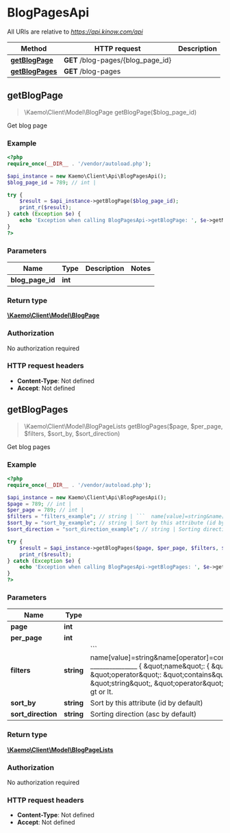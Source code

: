 # BlogPagesApi

All URIs are relative to *https://api.kinow.com/api*

Method | HTTP request | Description
------------- | ------------- | -------------
[**getBlogPage**](#getBlogPage) | **GET** /blog-pages/{blog_page_id} | 
[**getBlogPages**](#getBlogPages) | **GET** /blog-pages | 


## **getBlogPage**
> \Kaemo\Client\Model\BlogPage getBlogPage($blog_page_id)



Get blog page

### Example
```php
<?php
require_once(__DIR__ . '/vendor/autoload.php');

$api_instance = new Kaemo\Client\Api\BlogPagesApi();
$blog_page_id = 789; // int | 

try {
    $result = $api_instance->getBlogPage($blog_page_id);
    print_r($result);
} catch (Exception $e) {
    echo 'Exception when calling BlogPagesApi->getBlogPage: ', $e->getMessage(), PHP_EOL;
}
?>
```

### Parameters

Name | Type | Description  | Notes
------------- | ------------- | ------------- | -------------
 **blog_page_id** | **int**|  |

### Return type

[**\Kaemo\Client\Model\BlogPage**](#BlogPage)

### Authorization

No authorization required

### HTTP request headers

 - **Content-Type**: Not defined
 - **Accept**: Not defined

## **getBlogPages**
> \Kaemo\Client\Model\BlogPageLists getBlogPages($page, $per_page, $filters, $sort_by, $sort_direction)



Get blog pages

### Example
```php
<?php
require_once(__DIR__ . '/vendor/autoload.php');

$api_instance = new Kaemo\Client\Api\BlogPagesApi();
$page = 789; // int | 
$per_page = 789; // int | 
$filters = "filters_example"; // string | ```  name[value]=string&name[operator]=contains&date_add[value]=string&date_add[operator]=lt  _______________    {  \"name\": {  \"value\": \"string\",  \"operator\": \"contains\"  },  \"date_add\": {  \"value\": \"string\",  \"operator\": \"lt\"  }  } ```  Operator can be strict, contains, gt or lt.
$sort_by = "sort_by_example"; // string | Sort by this attribute (id by default)
$sort_direction = "sort_direction_example"; // string | Sorting direction (asc by default)

try {
    $result = $api_instance->getBlogPages($page, $per_page, $filters, $sort_by, $sort_direction);
    print_r($result);
} catch (Exception $e) {
    echo 'Exception when calling BlogPagesApi->getBlogPages: ', $e->getMessage(), PHP_EOL;
}
?>
```

### Parameters

Name | Type | Description  | Notes
------------- | ------------- | ------------- | -------------
 **page** | **int**|  | [optional]
 **per_page** | **int**|  | [optional]
 **filters** | **string**| &#x60;&#x60;&#x60;  name[value]&#x3D;string&amp;name[operator]&#x3D;contains&amp;date_add[value]&#x3D;string&amp;date_add[operator]&#x3D;lt  _______________    {  \&quot;name\&quot;: {  \&quot;value\&quot;: \&quot;string\&quot;,  \&quot;operator\&quot;: \&quot;contains\&quot;  },  \&quot;date_add\&quot;: {  \&quot;value\&quot;: \&quot;string\&quot;,  \&quot;operator\&quot;: \&quot;lt\&quot;  }  } &#x60;&#x60;&#x60;  Operator can be strict, contains, gt or lt. | [optional]
 **sort_by** | **string**| Sort by this attribute (id by default) | [optional]
 **sort_direction** | **string**| Sorting direction (asc by default) | [optional]

### Return type

[**\Kaemo\Client\Model\BlogPageLists**](#BlogPageLists)

### Authorization

No authorization required

### HTTP request headers

 - **Content-Type**: Not defined
 - **Accept**: Not defined

